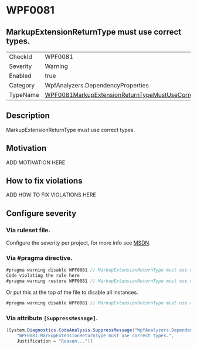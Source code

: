 # WPF0081
## MarkupExtensionReturnType must use correct types.

<!-- start generated table -->
<table>
<tr>
  <td>CheckId</td>
  <td>WPF0081</td>
</tr>
<tr>
  <td>Severity</td>
  <td>Warning</td>
</tr>
<tr>
  <td>Enabled</td>
  <td>true</td>
</tr>
<tr>
  <td>Category</td>
  <td>WpfAnalyzers.DependencyProperties</td>
</tr>
<tr>
  <td>TypeName</td>
  <td><a href="https://github.com/DotNetAnalyzers/WpfAnalyzers/blob/master/WpfAnalyzers.Analyzers/WPF0081MarkupExtensionReturnTypeMustUseCorrectType.cs">WPF0081MarkupExtensionReturnTypeMustUseCorrectType</a></td>
</tr>
</table>
<!-- end generated table -->

## Description

MarkupExtensionReturnType must use correct types.

## Motivation

ADD MOTIVATION HERE

## How to fix violations

ADD HOW TO FIX VIOLATIONS HERE

<!-- start generated config severity -->
## Configure severity

### Via ruleset file.

Configure the severity per project, for more info see [MSDN](https://msdn.microsoft.com/en-us/library/dd264949.aspx).

### Via #pragma directive.
```C#
#pragma warning disable WPF0081 // MarkupExtensionReturnType must use correct types.
Code violating the rule here
#pragma warning restore WPF0081 // MarkupExtensionReturnType must use correct types.
```

Or put this at the top of the file to disable all instances.
```C#
#pragma warning disable WPF0081 // MarkupExtensionReturnType must use correct types.
```

### Via attribute `[SuppressMessage]`.

```C#
[System.Diagnostics.CodeAnalysis.SuppressMessage("WpfAnalyzers.DependencyProperties", 
    "WPF0081:MarkupExtensionReturnType must use correct types.", 
    Justification = "Reason...")]
```
<!-- end generated config severity -->
